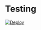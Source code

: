 # Testing
[![Deploy](https://www.herokucdn.com/deploy/button.svg)](https://github.com/DeadxEnD/Testing)

